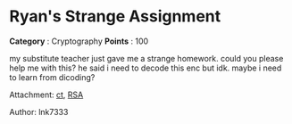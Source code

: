 # Ryan's Strange Assignment

**Category** : Cryptography
**Points** : 100

my substitute teacher just gave me a strange homework. could you please help me with this? he said i need to decode this enc but idk. maybe  i need to learn from dicoding?

Attachment: [ct](https://drive.google.com/file/d/154RAkRVnMlMhk_OrzQT2haTGurjSZw9B/view?usp=drive_link), [RSA](https://drive.google.com/file/d/1s3sJ_z2S-zqHMuCaCRVhK89V4Nw4rRAK/view?usp=sharing)
Author: lnk7333



